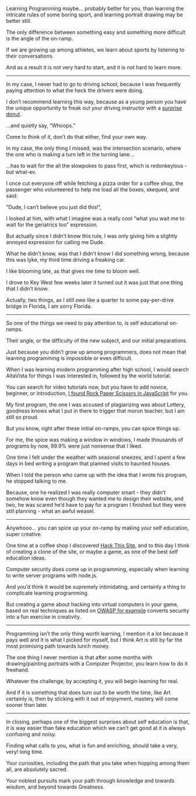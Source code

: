 
Learning Programming maybe... probably better for you,
than learning the intricate rules of some boring sport, and learning portrait drawing may be better still.

The only difference between something easy and something more difficult
is the angle of the on-ramp.

If we are growing up among athletes,
we learn about sports by listening to their conversations.

And as a result it is not very hard to start,
and it is not hard to learn more.

---

In my case, I never had to go to driving school,
because I was frequently paying attention to what the heck the drivers were doing.

I don’t recommend learning this way, because as a young person you have the unique opportunity to freak out your driving instructor with a [surprise donut][1].

...and quietly say,
“Whoops.”

Come to think of it, don’t do that either,
find your own way.

In my case, the only thing I missed, was the intersection scenario,
where the one who is making a turn left in the turning lane...

...has to wait for the all the slowpokes to pass first,
which is redonkeylous - but what-ev.

I once cut everyone off while fetching a pizza order for a coffee shop,
the passenger who volunteered to help me load all the boxes, skequed, and said:

“Dude, I can’t believe you just did this!”,

I looked at him, with what I imagine was a really cool
“what you wait me to wait for the geriatrics too” expression.

But actually since I didn’t know this rule,
I was only giving him a slightly annoyed expression for calling me Dude.

What he didn’t know, was that I didn’t know I did something wrong,
because this was lyke, my third time driving a freaking car.

I like blooming late,
as that gives me time to bloom well.

I drove to Key West few weeks later
it turned out it was just that one thing that I didn’t know.

Actually, two things,
as I still owe like a quarter to some pay-per-drive bridge in Florida, I am sorry Florida.

---

So one of the things we need to pay attention to,
is self educational on-ramps.

Their angle, or the difficulty of the new subject,
and our initial preparations.

Just because you didn’t grow up among programmers,
does not mean that learning programming is impossible or even difficult.

When I was learning modern programming after high school,
I would search AltaVista for things I was interested in, followed by the world tutorial.

You can search for video tutorials now, but you have to add novice, beginner, or introduction,
[I found Rock Paper Scissors in JavaScript][2] for you.

My first program, the one I was accused of plagiarizing was about Lottery,
goodness knows what I put in there to trigger that moron teacher, but I am still so proud.

But you know, right after these initial on-ramps,
you can spice things up.

For me, the spice was making a window in windows,
I made thousands of programs by now, 99.9% were just nonsense that I liked.

One time I felt under the weather with seasonal sneezes,
and I spent a few days in bed writing a program that planned visits to haunted houses.

When I told the person who came up with the idea that I wrote his program,
he stopped talking to me.

Because, one he realized I was really computer smart - they didn’t somehow know even though they wanted me to design their website,
and two, he was scared he’d have to pay for a program I finished but they were still planning - what an awful weasel.

---

Anywhooo... you can spice up your on-ramp by making your self education,
super creative.

One time at a coffee shop I discovered [Hack This Site][3],
and to this day I think of creating a clone of the site, or maybe a game, as one of the best self education ideas.

Computer security does come up in programming,
especially when learning to write server programs with node.js.

And you’d think it would be supremely intimidating,
and certainly a thing to complicate learning programming.

But creating a game about hacking into virtual computers in your game,
based on real techniques as listed on [OWASP for example][4] converts security into a fun exercise in creativity.

---

Programming isn’t the only thing worth learning, I mention it a lot because it pays well and it is what I picked for myself,
but I think Art is still by far the most promising path towards lunch money.

The one thing I never mention is that after some months with drawing/painting portraits with a Computer Projector,
you learn how to do it freehand.

Whatever the challenge,
by accepting it, you will begin learning for real.

And if it is something that does turn out to be worth the time,
like Art certainly is, then by sticking with it out of enjoyment, mastery will come sooner than later.

---

In closing, perhaps one of the biggest surprises about self education is that,
it is way easier than fake education which we can’t get good at it is always confusing and noisy.

Finding what calls to you, what is fun and enriching,
should take a very, very! long time.

Your curiosities, including the path that you take when hopping among them all,
are absolutely sacred.

Your noblest pursuits mark your path through knowledge and towards wisdom,
and beyond towards Greatness.


[1]: https://youtu.be/WaAu4L2cl4c?t=29
[2]: https://www.youtube.com/watch?v=RwFeg0cEZvQ
[3]: https://en.wikipedia.org/wiki/HackThisSite
[4]: https://owasp.org/Top10/
